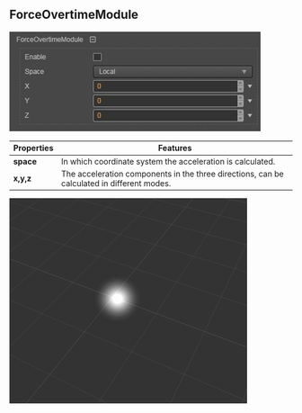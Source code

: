 ## ForceOvertimeModule
![](particle-system/force_module.png)

Properties | Features
---|---
**space** | In which coordinate system the acceleration is calculated.
**x,y,z** | The acceleration components in the three directions, can be calculated in different modes.

![](particle-system/force_overtime.gif)